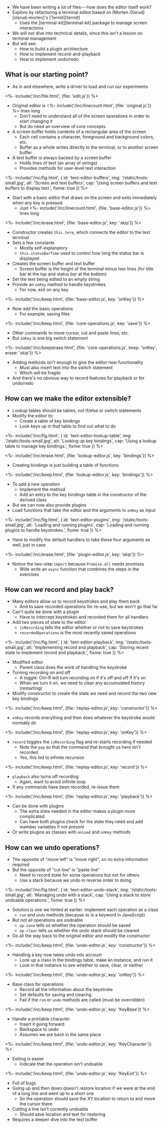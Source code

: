 ---
---

-   We have been writing a lot of files---how does the editor itself work?
-   Explore by <g key="refactoring">refactoring</g> a terminal editor
    based on [Morten Olsrud][olsrud-morten]'s [Termit][termit]
    -   Uses the [terminal-kit][terminal-kit] package to manage screen interactions
-   We will not dive into technical details, since this isn't a lesson on terminal management
-   But will see:
    -   How to build a <g key="plugin_architecture">plugin architecture</g>
    -   How to implement record-and-playback
    -   How to implement undo/redo

## What is our starting point?

-   As in <xref key="build-manager"></xref> and elsewhere, write a <g key="driver">driver</g> to load and run our experiments

<%- include('/inc/file.html', {file: 'edit.js'}) %>

-   Original editor is <%- include('/inc/linecount.html', {file: 'original.js'}) %> lines long
    -   Don't need to understand all of the screen operations in order to start changing it
    -   But do need an overview of core concepts
-   A <g key="screen_buffer">screen buffer</g> holds contents of a rectangular area of the screen
    -   Each cell contains a character, foreground and background colors, etc.
    -   Buffer as a whole writes directly to the terminal, or to another screen buffer
-   A <g key="text_buffer">text buffer</g> is always backed by a screen buffer
    -   Holds lines of text (an array of strings)
    -   Provides methods for user-level text interaction

<%- include('/inc/fig.html', {
    id: 'text-editor-buffers',
    img: '/static/tools-small.jpg',
    alt: 'Screen and text buffers',
    cap: 'Using screen buffers and text buffers to display text.',
    fixme: true
}) %>

-   Start with a basic editor that draws on the screen and exits immediately when any key is pressed
    -   Just <%- include('/inc/linecount.html', {file: 'base-editor.js'}) %> lines long

<%- include('/inc/erase.html', {file: 'base-editor.js', key: 'skip'}) %>

-   Constructor creates `this.term`, which connects the editor to the text terminal
-   Sets a few constants
    -   Mostly self-explanatory
    -   `this.statusBarTime` used to control how long the status bar is displayed
-   Creates the screen buffer and text buffer
    -   Screen buffer is the height of the terminal minus two lines (for title bar at the top and status bar at the bottom)
-   Set the text being edited to an empty string
-   Provide an `onKey` method to handle keystrokes
    -   For now, exit on any key

<%- include('/inc/keep.html', {file: 'base-editor.js', key: 'onKey'}) %>

-   Now add the basic operations
    -   For example, saving files

<%- include('/inc/keep.html', {file: 'core-operations.js', key: 'save'}) %>

-   Other commands to move cursor, cut and paste lines, etc.
-   But `onKey` is one big switch statement

<%- include('/inc/keeperase.html', {file: 'core-operations.js', keep: 'onKey', erase: 'skip'}) %>

-   Adding methods isn't enough to give the editor new functionality
    -   Must also insert text into the switch statement
    -   Which will be fragile
-   And there's no obvious way to record features for playback or for undo/redo

## How can we make the editor extensible?

-   Lookup tables should be tables, not if/else or switch statements
-   Modify the editor to:
    -   Create a table of <g key="key_binding">key bindings</g>
    -   Look keys up in that table to find out what to do

<%- include('/inc/fig.html', {
    id: 'text-editor-lookup-table',
    img: '/static/tools-small.jpg',
    alt: 'Looking up key bindings',
    cap: 'Using a lookup table to manage key bindings.',
    fixme: true
}) %>

<%- include('/inc/erase.html', {file: 'lookup-editor.js', key: 'bindings'}) %>

-   Creating bindings is just building a table of functions

<%- include('/inc/keep.html', {file: 'lookup-editor.js', key: 'bindings'}) %>

-   To add a new operation
    -   Implement the method
    -   Add an entry to the key bindings table in the constructor of the derived class
-   But we can now also provide plugins
-   Load functions that take the editor and the arguments to `onKey` as input

<%- include('/inc/fig.html', {
    id: 'text-editor-plugins',
    img: '/static/tools-small.jpg',
    alt: 'Loading and running plugins',
    cap: 'Loading and running plugins to handle keystrokes.',
    fixme: true
}) %>

-   Have to modify the default handlers to take these four arguments as well, just in case

<%- include('/inc/erase.html', {file: 'plugin-editor.js', key: 'skip'}) %>

-   Notice the two-step `import` because `Promise.all` needs promises
    -   Wille write an `async` function that combines the steps in the exercises

## How can we record and play back?

-   Many editors allow us to record keystrokes and play them back
    -   And to save recorded operations for re-use, but we won't go that far
-   Can't quite be done with a plugin
    -   Have to intercept keystrokes and recorded them for all handlers
-   Add two pieces of state to the editor
    -   `isRecording` tells the editor whether or not to save keystrokes
    -   `recordedOperations` is the most recently saved operations

<%- include('/inc/fig.html', {
    id: 'text-editor-playback',
    img: '/static/tools-small.jpg',
    alt: 'Implementing record and playback',
    cap: 'Storing recent state to implement record and playback.',
    fixme: true
}) %>

-   Modified editor
    -   Parent class does the work of handling the keystroke
-   Turning recording on and off
    -   A toggle: <key>Ctrl-R</key> will turn recording on if it's off and off if it's on
    -   When we turn it on, we need to clear any accumulated history (restarting)
-   Modify constructor to create the state we need and record the two new key bindings

<%- include('/inc/keep.html', {file: 'replay-editor.js', key: 'constructor'}) %>

-   `onKey` records everything and then does whatever the keystroke would normally do

<%- include('/inc/keep.html', {file: 'replay-editor.js', key: 'onKey'}) %>

-   `record` toggles the `isRecording` flag and re-starts recording if needed
    -   Note the `pop` so that the command that brought us here isn't recorded
    -   Yes, this led to infinite recursion

<%- include('/inc/keep.html', {file: 'replay-editor.js', key: 'record'}) %>

-   `playback` also turns off recording
    -   Again, want to avoid infinite loop
-   If any commands have been recorded, re-issue them

<%- include('/inc/keep.html', {file: 'replay-editor.js', key: 'playback'}) %>

-   Can be done with plugins
    -   The extra state needed in the editor makes a plugin more complicated
    -   Can have both plugins check for the state they need and add member variables if not present
-   Or write plugins as classes with `onLoad` and `onKey` methods

## How can we undo operations?

-   The opposite of "move left" is "move right", so no extra information required
-   But the opposite of "cut line" is "paste line"
    -   Need to record state for some operations but not for others
    -   Use a stack because we undo in reverse order to doing

<%- include('/inc/fig.html', {
    id: 'text-editor-undo-stack',
    img: '/static/tools-small.jpg',
    alt: 'Managing undo with a stack',
    cap: 'Using a stack to store undoable operations.',
    fixme: true
}) %>

-   Solution is one we hinted at earlier: implement each operation as a class
    -   `run` and `undo` methods (because `do` is a keyword in JavaScript)
-   But not all operations are undoable
    -   `op.save` tells us whether the operation should be saved
    -   `op.clear` tells us whether the undo stack should be cleared
-   Go all the way back to the original editor and modify the constructor

<%- include('/inc/keep.html', {file: 'undo-editor.js', key: 'constructor'}) %>

-   Handling a key now takes undo into account
    -   Look up a class in the bindings table, make an instance, and run it
    -   Look in that instance to see whether to save, clear, or neither

<%- include('/inc/keep.html', {file: 'undo-editor.js', key: 'onKey'}) %>

-   Base class for operations
    -   Record all the information about the keystroke
    -   Set defaults for saving and clearing
    -   Fail if the `run` or `undo` methods are called (must be overridden)

<%- include('/inc/keep.html', {file: 'undo-editor.js', key: 'KeyBase'}) %>

-   Handle a printable character
    -   Insert it going forward
    -   Backspace to undo
    -   Assumes we are back in the same place

<%- include('/inc/keep.html', {file: 'undo-editor.js', key: 'KeyCharacter'}) %>

-   Exiting is easier
    -   Indicate that the operation isn't undoable

<%- include('/inc/keep.html', {file: 'undo-editor.js', key: 'KeyExit'}) %>

-   Full of bugs
-   Going up and then down doesn't restore location if we were at the end of a long line and went up to a short one
    -   So the operation should save the XY location to return to and move the cursor there
-   Cutting a line isn't currently undoable
    -   Should save location and text for restoring
-   Requires a deeper dive into the text buffer
